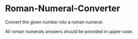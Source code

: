# Roman-Numeral-Converter
Convert the given number into a roman numeral.

All roman numerals answers should be provided in upper-case.
